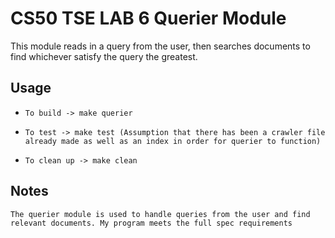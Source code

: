 # CS50 TSE LAB 6 Querier Module
This module reads in a query from the user, then searches documents to find whichever satisfy the query the greatest.

## Usage
* `To build -> make querier`

* `To test -> make test (Assumption that there has been a crawler file already made as well as an index in order for querier to function)`

* `To clean up -> make clean`

## Notes
`The querier module is used to handle queries from the user and find relevant documents. My program meets the full spec requirements`
